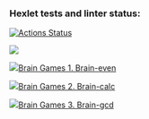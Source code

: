 ### Hexlet tests and linter status:
[![Actions Status](https://github.com/Kwenoth/frontend-project-lvl1/workflows/hexlet-check/badge.svg)](https://github.com/Kwenoth/frontend-project-lvl1/actions)

<a href="https://codeclimate.com/github/codeclimate/codeclimate/maintainability"><img src="https://api.codeclimate.com/v1/badges/a99a88d28ad37a79dbf6/maintainability" /></a>

<a href="https://asciinema.org/a/UUveEjp12zaGcPetTF45Zx4bz" target="_blank"><img src="https://asciinema.org/a/UUveEjp12zaGcPetTF45Zx4bz.svg" />Brain Games 1. Brain-even</a>

<a href="https://asciinema.org/a/SbooNaVKYHO7DUNqnSfyXdeYM" target="_blank"><img src="https://asciinema.org/a/SbooNaVKYHO7DUNqnSfyXdeYM.svg" />Brain Games 2. Brain-calc</a>

<a href="https://asciinema.org/a/uPIC7J57liFf8pmFmJFVYcMf5" target="_blank"><img src="https://asciinema.org/a/uPIC7J57liFf8pmFmJFVYcMf5.svg" />Brain Games 3. Brain-gcd</a>